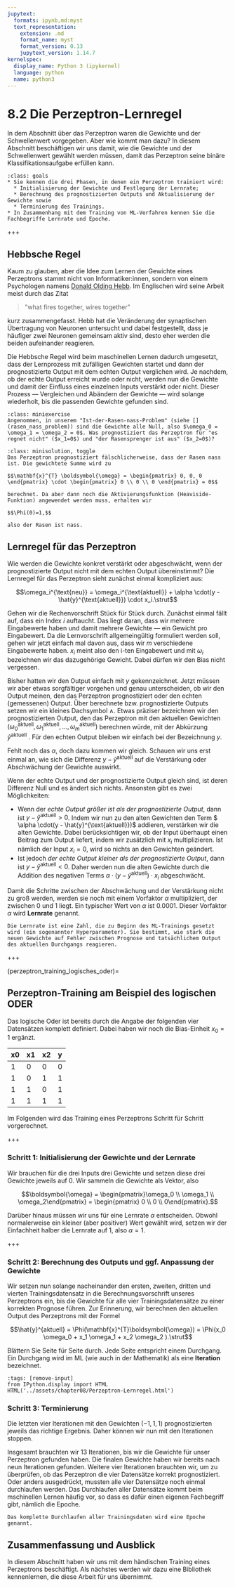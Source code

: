 ```yaml
---
jupytext:
  formats: ipynb,md:myst
  text_representation:
    extension: .md
    format_name: myst
    format_version: 0.13
    jupytext_version: 1.14.7
kernelspec:
  display_name: Python 3 (ipykernel)
  language: python
  name: python3
---
```


# 8.2 Die Perzeptron-Lernregel

In dem Abschnitt über das Perzeptron waren die Gewichte und der Schwellenwert vorgegeben. Aber wie kommt man dazu? In diesem Abschnitt beschäftigen wir uns damit, wie die Gewichte und der Schwellenwert gewählt werden müssen, damit das Perzeptron seine binäre Klassifikationsaufgabe erfüllen kann. 

```{admonition} Lernziele
:class: goals
* Sie kennen die drei Phasen, in denen ein Perzeptron trainiert wird:
  * Initialisierung der Gewichte und Festlegung der Lernrate;
  * Berechnung des prognostizierten Outputs und Aktualisierung der Gewichte sowie
  * Terminierung des Trainings.
* In Zusammenhang mit dem Training von ML-Verfahren kennen Sie die Fachbegriffe Lernrate und Epoche.
```

+++

## Hebbsche Regel

Kaum zu glauben, aber die Idee zum Lernen der Gewichte eines Perzeptrons stammt
nicht von Informatiker:innen, sondern von einem Psychologen namens [Donald
Olding Hebb](https://de.wikipedia.org/wiki/Donald_O._Hebb). Im Englischen wird
seine Arbeit meist durch das Zitat 

>"what fires together, wires together" 

kurz zusammengefasst. Hebb hat die Veränderung der synaptischen Übertragung von
Neuronen untersucht und dabei festgestellt, dass je häufiger zwei Neuronen
gemeinsam aktiv sind, desto eher werden die beiden aufeinander reagieren.

Die Hebbsche Regel wird beim maschinellen Lernen dadurch umgesetzt, dass der
Lernprozess mit zufälligen Gewichten startet und dann der prognostizierte Output
mit dem echten Output verglichen wird. Je nachdem, ob der echte Output erreicht
wurde oder nicht, werden nun die Gewichte und damit der Einfluss eines einzelnen
Inputs verstärkt oder nicht. Dieser Prozess — Vergleichen und Abändern der
Gewichte — wird solange wiederholt, bis die passenden Gewichte gefunden sind. 

```{admonition} Mini-Übung
:class: miniexercise
Angenommen, in unserem "Ist-der-Rasen-nass-Problem" (siehe [](rasen_nass_problem)) sind die Gewichte alle Null, also $\omega_0 = \omega_1 = \omega_2 = 0$. Was prognostiziert das Perzeptron für "es regnet nicht" ($x_1=0$) und "der Rasensprenger ist aus" ($x_2=0$)?
```
````{admonition} Lösung
:class: minisolution, toggle
Das Perzeptron prognostiziert fälschlicherweise, dass der Rasen nass ist. Die gewichtete Summe wird zu

$$\mathbf{x}^{T} \boldsymbol{\omega} = \begin{pmatrix} 0, 0, 0 \end{pmatrix} \cdot \begin{pmatrix} 0 \\ 0 \\ 0 \end{pmatrix} = 0$$

berechnet. Da aber dann noch die Aktivierungsfunktion (Heaviside-Funktion) angewendet werden muss, erhalten wir

$$\Phi(0)=1,$$

also der Rasen ist nass.
````

## Lernregel für das Perzeptron

Wie werden die Gewichte konkret verstärkt oder abgeschwächt, wenn der
prognostizierte Output nicht mit dem echten Output übereinstimmt? Die Lernregel
für das Perzeptron sieht zunächst einmal kompliziert aus: 

$$\omega_i^{\text{neu}} = \omega_i^{\text{aktuell}} + \alpha \cdot(y -
\hat{y}^{\text{aktuell}}) \cdot x_i.\strut$$

Gehen wir die Rechenvorschrift Stück für Stück durch. Zunächst einmal fällt auf,
dass ein Index $i$ auftaucht. Das liegt daran, dass wir mehrere Eingabewerte
haben und damit mehrere Gewichte — ein Gewicht pro Eingabewert. Da die
Lernvorschrift allgemeingültig formuliert werden soll, gehen wir jetzt einfach
mal davon aus, dass wir $m$ verschiedene Eingabewerte haben. $x_i$ meint also
den i-ten Eingabewert und mit $\omega_i$ bezeichnen wir das dazugehörige
Gewicht. Dabei dürfen wir den Bias nicht vergessen.

Bisher hatten wir den Output einfach mit $y$ gekennzeichnet. Jetzt müssen wir
aber etwas sorgfältiger vorgehen und genau unterscheiden, ob wir den Output
meinen, den das Perzeptron prognostiziert oder den echten (gemessenen) Output.
Über berechnete bzw. prognostizierte Outputs setzen wir ein kleines Dachsymbol
$\wedge$. Etwas präziser bezeichnen wir den prognostizierten Output, den das
Perzeptron mit den aktuellen Gewichten $(\omega_0^{\text{aktuell}},
\omega_1^{\text{aktuell}}, \ldots, \omega_m^{\text{aktuell}})$ berechnen würde,
mit der Abkürzung $\hat{y}^{\text{aktuell}}$ . Für den echten Output bleiben wir
einfach bei der Bezeichnung $y$. 

Fehlt noch das $\alpha$, doch dazu kommen wir gleich. Schauen wir uns erst
einmal an, wie sich die Differenz $y - \hat{y}^{\text{aktuell}}$ auf die
Verstärkung oder Abschwächung der Gewichte auswirkt. 

Wenn der echte Output und der prognostizierte Output gleich sind, ist deren
Differenz Null und es ändert sich nichts. Ansonsten gibt es zwei Möglichkeiten:

* Wenn der *echte Output größer ist als der prognostizierte Output*, dann ist 
  $y - \hat{y}^{\text{aktuell}} > 0$. Indem wir nun zu den alten Gewichten den Term
  $ \alpha \cdot(y - \hat{y}^{\text{aktuell}})$ addieren, verstärken wir die
  alten Gewichte. Dabei berücksichtigen wir, ob der Input überhaupt einen
  Beitrag zum Output liefert, indem wir zusätzlich mit $x_i$ multiplizieren. Ist
  nämlich der Input $x_i=0$, wird so nichts an den Gewichten geändert. 
* Ist jedoch *der echte Output kleiner als der prognostizierte Output*, dann ist
  $y - \hat{y}^{\text{aktuell}} < 0$. Daher werden nun die alten Gewichte durch
  die Addition des negativen Terms $\alpha \cdot(y - \hat{y}^{\text{aktuell}})
  \cdot x_i$ abgeschwächt. 

Damit die Schritte zwischen der Abschwächung und der Verstärkung nicht zu groß
werden, werden sie noch mit einem Vorfaktor $\alpha$ multipliziert, der zwischen
0 und 1 liegt. Ein typischer Wert von $\alpha$ ist $0.0001$. Dieser Vorfaktor
$\alpha$ wird **Lernrate** genannt.

```{admonition} Was ist ... die Lernrate?
Die Lernrate ist eine Zahl, die zu Beginn des ML-Trainings gesetzt wird (ein sogenannter Hyperparameter). Sie bestimmt, wie stark die neuen Gewichte auf Fehler zwischen Prognose und tatsächlichem Output des aktuellen Durchgangs reagieren.
```

+++

(perzeptron_training_logisches_oder)=
## Perzeptron-Training am Beispiel des logischen ODER

Das logische Oder ist bereits durch die Angabe der folgenden vier Datensätzen
komplett definiert. Dabei haben wir noch die Bias-Einheit $x_0=1$ ergänzt.
        
x0 | x1 | x2 | y
---|---|----|---
1  | 0 | 0  | 0
1  | 0 | 1  | 1
1  | 1 | 0  | 1
1  | 1 | 1  | 1

Im Folgenden wird das Training eines Perzeptrons Schritt für Schritt vorgerechnet.

+++

### Schritt 1: Initialisierung der Gewichte und der Lernrate

Wir brauchen für die drei Inputs drei Gewichte und setzen diese drei Gewichte
jeweils auf 0. Wir sammeln die Gewichte als Vektor, also

$$\boldsymbol{\omega} = \begin{pmatrix}\omega_0 \\ \omega_1 \\ \omega_2\end{pmatrix} = \begin{pmatrix} 0 \\ 0 \\ 0\end{pmatrix}.$$

Darüber hinaus müssen wir uns für eine Lernrate $\alpha$ entscheiden. Obwohl
normalerweise ein kleiner (aber positiver) Wert gewählt wird, setzen wir der
Einfachheit halber die Lernrate auf 1, also $\alpha = 1$.

+++

### Schritt 2: Berechnung des Outputs und ggf. Anpassung der Gewichte

Wir setzen nun solange nacheinander den ersten, zweiten, dritten und vierten
Trainingsdatensatz in die Berechnungsvorschrift unseres Perzeptrons ein, bis die
Gewichte für alle vier Trainingsdatensätze zu einer korrekten Prognose führen.
Zur Erinnerung, wir berechnen den aktuellen Output des Perzeptrons mit der
Formel

$$\hat{y}^{aktuell} = \Phi(\mathbf{x}^{T}\boldsymbol{\omega}) = \Phi(x_0
\omega_0 + x_1 \omega_1 + x_2 \omega_2 ).\strut$$

Blättern Sie Seite für Seite durch. Jede Seite entspricht einem Durchgang. Ein Durchgang wird im ML (wie auch in der Mathematik) als eine **Iteration** bezeichnet.


```{code-cell} ipython3
:tags: [remove-input]
from IPython.display import HTML
HTML('../assets/chapter08/Perzeptron-Lernregel.html')
```

### Schritt 3: Terminierung

Die letzten vier Iterationen mit den Gewichten $(-1,1,1)$ prognostizierten
jeweils das richtige Ergebnis. Daher können wir nun mit den Iterationen stoppen.

Insgesamt brauchten wir 13 Iterationen, bis wir die Gewichte für unser Perzeptron gefunden haben. Die finalen Gewichte haben wir bereits nach neun Iterationen gefunden. Weitere vier Iterationen brauchten wir, um zu überprüfen, ob das Perzeptron die vier Datensätze korrekt prognostiziert. Oder anders ausgedrückt, mussten alle vier Datensätze noch einmal durchlaufen werden. Das Durchlaufen aller Datensätze kommt beim mschinellen Lernen häufig vor, so dass es dafür einen eigenen Fachbegriff gibt, nämlich die Epoche.

```{admonition} Was ist ... eine Epoche?
Das komplette Durchlaufen aller Trainingsdaten wird eine Epoche genannt.
```

## Zusammenfassung und Ausblick

In diesem Abschnitt haben wir uns mit dem händischen Training eines Perzeptrons beschäftigt. Als nächstes werden wir dazu eine Bibliothek kennenlernen, die diese Arbeit für uns übernimmt.
